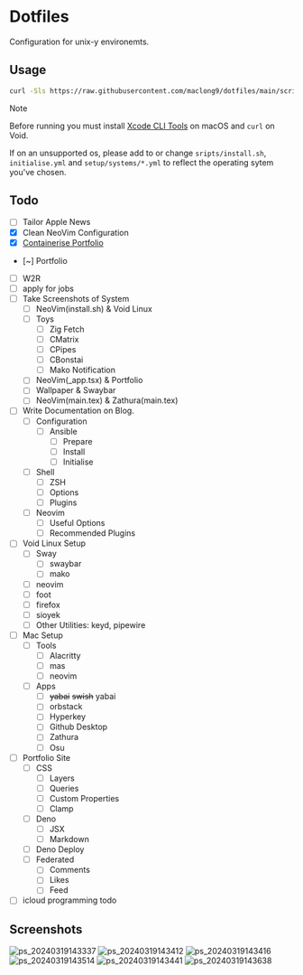 # Dotfiles

Configuration for unix-y environemts.

## Usage

```sh
curl -Sls https://raw.githubusercontent.com/maclong9/dotfiles/main/scripts/install.sh | sh -s -- "initialise"
```

> [!NOTE] 
> Before running you must install [Xcode CLI Tools](https://stackoverflow.com/a/9329325) on macOS and `curl` on Void.
> 
> If on an unsupported os, please add to or change `sripts/install.sh`, `initialise.yml` and `setup/systems/*.yml` to reflect the operating sytem you've chosen.

## Todo

- [ ] Tailor Apple News
- [x] Clean NeoVim Configuration
- [x] [Containerise Portfolio](https://github.com/denoland/deno_docker?tab=readme-ov-file#as-a-dockerfile)
- [~] Portfolio
- [ ] W2R
- [ ] apply for jobs
- [ ] Take Screenshots of System
    - [ ] NeoVim(install.sh) & Void Linux
    - [ ] Toys
        - [ ] Zig Fetch
        - [ ] CMatrix
        - [ ] CPipes
        - [ ] CBonstai
        - [ ] Mako Notification
    - [ ] NeoVim(_app.tsx) & Portfolio
    - [ ] Wallpaper & Swaybar
    - [ ] NeoVim(main.tex) & Zathura(main.tex)
- [ ] Write Documentation on Blog.
  - [ ] Configuration
    - [ ] Ansible
      - [ ] Prepare
      - [ ] Install
      - [ ] Initialise
  - [ ] Shell
    - [ ] ZSH
    - [ ] Options
    - [ ] Plugins
  - [ ] Neovim
    - [ ] Useful Options
    - [ ] Recommended Plugins
- [ ] Void Linux Setup
  - [ ] Sway
    - [ ] swaybar
    - [ ] mako
  - [ ] neovim
  - [ ] foot
  - [ ] firefox
  - [ ] sioyek
  - [ ] Other Utilities: keyd, pipewire
- [ ] Mac Setup
  - [ ] Tools
    - [ ] Alacritty
    - [ ] mas
    - [ ] neovim
  - [ ] Apps
    - [ ] ~~yabai~~ ~~swish~~ yabai
    - [ ] orbstack
    - [ ] Hyperkey
    - [ ] Github Desktop
    - [ ] Zathura
    - [ ] Osu
- [ ] Portfolio Site
    - [ ] CSS
        - [ ] Layers
        - [ ] Queries
        - [ ] Custom Properties
        - [ ] Clamp
    - [ ] Deno
        - [ ] JSX
        - [ ] Markdown
    - [ ] Deno Deploy
    - [ ] Federated
        - [ ] Comments
        - [ ] Likes
        - [ ] Feed
- [ ] icloud programming todo

## Screenshots

![ps_20240319143337](https://github.com/maclong9/dotfiles/assets/115668288/bfdc88fc-9049-481c-8e25-7fc35a282091)
![ps_20240319143412](https://github.com/maclong9/dotfiles/assets/115668288/a4e60672-55b9-4076-9adc-77a139f69240)
![ps_20240319143416](https://github.com/maclong9/dotfiles/assets/115668288/58b825c9-a998-4340-8e26-3d4d7dce775f)
![ps_20240319143514](https://github.com/maclong9/dotfiles/assets/115668288/521f1d66-b296-4602-af42-c6d6cfa34eb3)
![ps_20240319143441](https://github.com/maclong9/dotfiles/assets/115668288/5d93c48f-3d51-4b58-98fe-300f37ffdb71)
![ps_20240319143638](https://github.com/maclong9/dotfiles/assets/115668288/f3295584-1391-4671-8e31-beda13d7bbdf)
